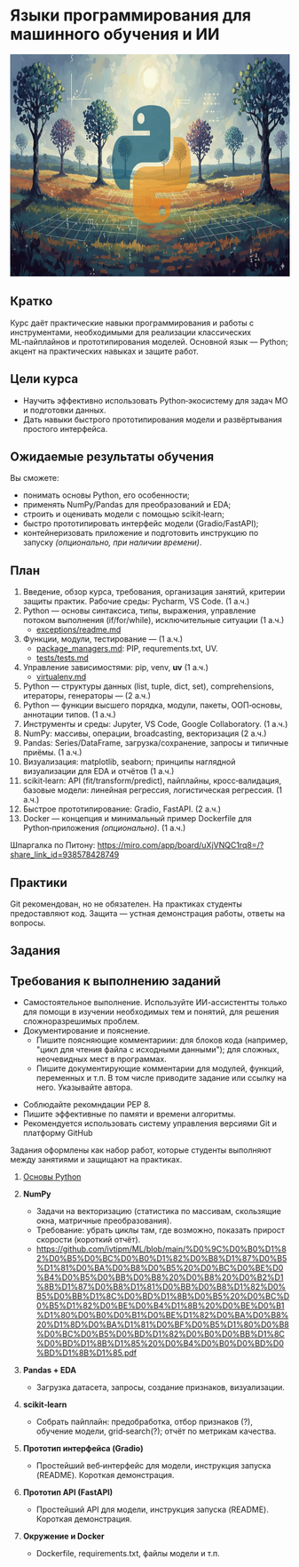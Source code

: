 # Языки программирования для машинного обучения и ИИ
<img src="splash.png" height = 400>


## Кратко

Курс даёт практические навыки программирования и работы с инструментами, необходимыми для реализации классических ML‑пайплайнов и прототипирования моделей. Основной язык — Python; акцент на практических навыках и защите работ.

## Цели курса

* Научить эффективно использовать Python‑экосистему для задач МО и подготовки данных.
* Дать навыки быстрого прототипирования модели и развёртывания простого интерфейса.

## Ожидаемые результаты обучения

Вы сможете:

* понимать основы Python, его особенности;
* применять NumPy/Pandas для преобразований и EDA;
* строить и оценивать модели с помощью scikit‑learn;
* быстро прототипировать интерфейс модели (Gradio/FastAPI);
* контейнеризовать приложение и подготовить инструкцию по запуску *(опционально, при наличии времени)*.


## План

1. Введение, обзор курса, требования, организация занятий, критерии защиты практик. Рабочие среды: Pycharm, VS Code. (1 а.ч.)
2. Python — основы синтаксиса, типы, выражения, управление потоком выполнения (if/for/while), исключительные ситуации (1 а.ч.)
   - [exceptions/readme.md](exceptions/readme.md)
2. Функции, модули, тестирование  — (1 а.ч.)
   - [package_managers.md](package_managers.md): PIP, requrements.txt, UV.
   - [tests/tests.md](tests/tests.md)
6. Управление зависимостями: pip, venv, **uv** (1 а.ч.)
   - [virtualenv.md](virtualenv.md)
3. Python — структуры данных (list, tuple, dict, set), comprehensions, итераторы, генераторы — (2 а.ч.)
4. Python — функции высшего порядка, модули, пакеты, ООП‑основы, аннотации типов. (1 а.ч.)
5. Инструменты и среды: Jupyter, VS Code, Google Collaboratory. (1 а.ч.)
7. NumPy: массивы, операции, broadcasting, векторизация (2 а.ч.)
8. Pandas: Series/DataFrame, загрузка/сохранение, запросы и типичные приёмы. (1 а.ч.)
9. Визуализация: matplotlib, seaborn; принципы наглядной визуализации для EDA и отчётов (1 а.ч.)
10. scikit‑learn: API (fit/transform/predict), пайплайны, кросс‑валидация, базовые модели: линейная регрессия, логистическая регрессия. (1 а.ч.)
11. Быстрое прототипирование: Gradio, FastAPI. (2 а.ч.)
12. Docker — концепция и минимальный пример Dockerfile для Python‑приложения *(опционально)*. (1 а.ч.)

Шпаргалка по Питону: https://miro.com/app/board/uXjVNQC1rq8=/?share_link_id=938578428749


## Практики

Git рекомендован, но не обязателен. 
На практиках студенты предоставляют код. Защита — устная демонстрация работы, ответы на вопросы.


## Задания

## Требования к выполнению заданий
* Самостоятельное выполнение. Используйте ИИ-ассистентты только для помощи в изучении необходимых тем и понятий, для решения сложноразрешимых проблем.
* Документирование и пояснение. 
   - Пишите поясняющие комментариии: для блоков кода (например, "цикл для чтения файла с исходными данными"); для сложных, неочевидных мест в программах.
   - Пишите документирующие комментарии для модулей, функций, переменных и т.п. В том числе приводите задание или ссылку на него. Указывайте автора. 
- Соблюдайте рекомндации PEP 8.
- Пишите эффективные по памяти и времени алгоритмы.
- Рекомендуется использовать систему управления версиями Git и платформу GitHub

Задания оформлены как набор работ, которые студенты выполняют между занятиями и защищают на практиках.

1. [Основы Python](tasks/tasks_programming.md)
   

2. **NumPy**

   * Задачи на векторизацию (статистика по массивам, скользящие окна, матричные преобразования).
   * Требование: убрать циклы там, где возможно, показать прирост скорости (короткий отчёт).
   * https://github.com/ivtipm/ML/blob/main/%D0%9C%D0%B0%D1%82%D0%B5%D0%BC%D0%B0%D1%82%D0%B8%D1%87%D0%B5%D1%81%D0%BA%D0%B8%D0%B5%20%D0%BC%D0%BE%D0%B4%D0%B5%D0%BB%D0%B8%20%D0%B8%20%D0%B2%D1%8B%D1%87%D0%B8%D1%81%D0%BB%D0%B8%D1%82%D0%B5%D0%BB%D1%8C%D0%BD%D1%8B%D0%B5%20%D0%BC%D0%B5%D1%82%D0%BE%D0%B4%D1%8B%20%D0%BE%D0%B1%D1%80%D0%B0%D0%B1%D0%BE%D1%82%D0%BA%D0%B8%20%D1%8D%D0%BA%D1%81%D0%BF%D0%B5%D1%80%D0%B8%D0%BC%D0%B5%D0%BD%D1%82%D0%B0%D0%BB%D1%8C%D0%BD%D1%8B%D1%85%20%D0%B4%D0%B0%D0%BD%D0%BD%D1%8B%D1%85.pdf

3. **Pandas + EDA**

   * Загрузка датасета, запросы, создание признаков, визуализации.

4. **scikit‑learn**

   * Собрать пайплайн: предобработка, отбор признаков (?), обучение модели, grid‑search(?); отчёт по метрикам качества.

5. **Прототип интерфейса (Gradio)**

   * Простейший веб‑интерфейс для модели, инструкция запуска (README). Короткая демонстрация.

6. **Прототип API (FastAPI)**

   * Простейший API для модели, инструкция запуска (README). Короткая демонстрация.


6. **Окружение и Docker**

   * Dockerfile, requirements.txt, файлы модели и т.п.